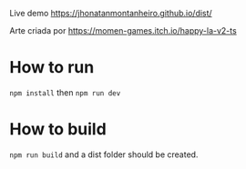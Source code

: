 Live demo https://jhonatanmontanheiro.github.io/dist/

Arte criada por https://momen-games.itch.io/happy-la-v2-ts

# How to run

`npm install` then `npm run dev`

# How to build

`npm run build` and a dist folder should be created.
